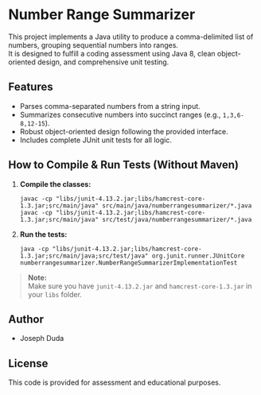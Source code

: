 # Number Range Summarizer

This project implements a Java utility to produce a comma-delimited list of numbers, grouping sequential numbers into ranges.  
It is designed to fulfill a coding assessment using Java 8, clean object-oriented design, and comprehensive unit testing.

## Features

- Parses comma-separated numbers from a string input.
- Summarizes consecutive numbers into succinct ranges (e.g., `1,3,6-8,12-15`).
- Robust object-oriented design following the provided interface.
- Includes complete JUnit unit tests for all logic.


## How to Compile & Run Tests (Without Maven)

1. **Compile the classes:**
    ```
    javac -cp "libs/junit-4.13.2.jar;libs/hamcrest-core-1.3.jar;src/main/java" src/main/java/numberrangesummarizer/*.java
    javac -cp "libs/junit-4.13.2.jar;libs/hamcrest-core-1.3.jar;src/main/java" src/test/java/numberrangesummarizer/*.java
    ```
2. **Run the tests:**
    ```
    java -cp "libs/junit-4.13.2.jar;libs/hamcrest-core-1.3.jar;src/main/java;src/test/java" org.junit.runner.JUnitCore numberrangesummarizer.NumberRangeSummarizerImplementationTest
    ```

> **Note:**  
> Make sure you have `junit-4.13.2.jar` and `hamcrest-core-1.3.jar` in your `libs` folder.

## Author

- Joseph Duda

## License

This code is provided for assessment and educational purposes.


